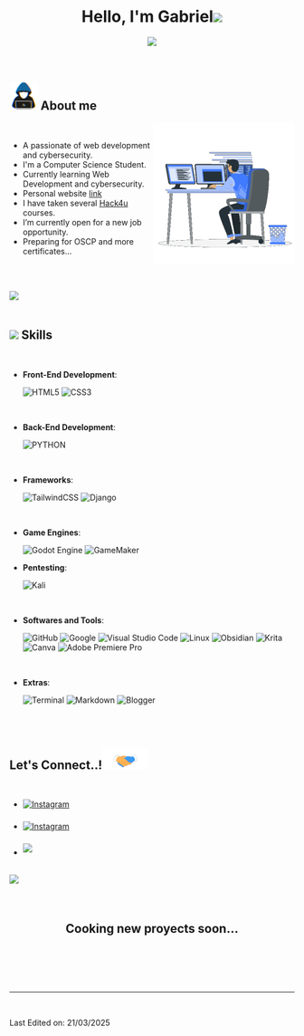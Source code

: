 
<h1 align="center"><b>Hello, I'm Gabriel</b><img src="https://media.giphy.com/media/hvRJCLFzcasrR4ia7z/giphy.gif" width="35"></h1>
<!--  -->
<p align="center">
  <img src="https://readme-typing-svg.herokuapp.com?font=Time+New+Roman&color=cyan&size=25&center=true&vCenter=true&width=600&height=100&lines=Welcome+to+my+profile.&hearts;++;Front-End+/+Cybersecurity,;Computer+Science+Student,;Active+Learner/Researcher,;Love+to+learn+new+skills..<3">
</p>


<br>



	
## <picture><img src = "https://github.com/0xAbdulKhalid/0xAbdulKhalid/raw/main/assets/mdImages/about_me.gif" width = 50px></picture> **About me**

<picture> <img align="right" src="https://github.com/0xAbdulKhalid/0xAbdulKhalid/raw/main/assets/mdImages/Right_Side.gif" width = 250px></picture>

<br>

- A passionate of web development and cybersecurity.
- I'm a Computer Science Student.
- Currently learning Web Development and cybersecurity.
- Personal website [link](https://sudok1rb1.blogspot.com/)
- I have taken several [Hack4u](https://hack4u.io/) courses.
- I’m currently open for a new job opportunity.
- Preparing for OSCP and more certificates...

<br><br>

<img src="https://user-images.githubusercontent.com/73097560/115834477-dbab4500-a447-11eb-908a-139a6edaec5c.gif"><br><br>

## <img src="https://media2.giphy.com/media/QssGEmpkyEOhBCb7e1/giphy.gif?cid=ecf05e47a0n3gi1bfqntqmob8g9aid1oyj2wr3ds3mg700bl&rid=giphy.gif" width ="25"><b> Skills</b>
<br>

<p align="center">
    
- **Front-End Development**:

   ![HTML5](https://img.shields.io/badge/HTML5%20-%23E34F26.svg?style=for-the-badge&logo=html5&logoColor=white)
   ![CSS3](https://img.shields.io/badge/CSS%20-%231572B6.svg?style=for-the-badge&logo=css3&logoColor=white)
   <!-- ![JavaScript](https://img.shields.io/badge/JavaScript%20-%23F7DF1E.svg?style=for-the-badge&logo=javascript&logoColor=black) -->

  <br>

- **Back-End Development**:
  
   ![PYTHON](https://img.shields.io/badge/Python-3776AB?style=for-the-badge&logo=Python&logoColor=white)
  
<br>

- **Frameworks**:
  
  ![TailwindCSS](https://img.shields.io/badge/Tailwind%20CSS-%2338B2AC.svg?style=for-the-badge&logo=tailwind-css&logoColor=white)
  ![Django](https://img.shields.io/badge/Django-%23092E20.svg?style=for-the-badge&logo=django&logoColor=white)
	
<br>

- **Game Engines**:

  ![Godot Engine](https://img.shields.io/badge/Godot-%23FFFFFF.svg?style=for-the-badge&logo=godot-engine)
  ![GameMaker](https://img.shields.io/badge/GameMaker-000?style=fot-the-badge&logo=gamemaker&logoColor=fff)

- **Pentesting**:

   ![Kali](https://img.shields.io/badge/Kali-268BEE?style=for-the-badge&logo=kalilinux&logoColor=white)

<br>


- **Softwares and Tools**:

    ![GitHub](https://img.shields.io/badge/github-%23121011.svg?style=for-the-badge&logo=github&logoColor=white)
    ![Google](https://img.shields.io/badge/google-%234285F4.svg?style=for-the-badge&logo=google&logoColor=white)
    ![Visual Studio Code](https://img.shields.io/badge/Visual%20Studio%20Code-0078d7.svg?style=for-the-badge&logo=visual-studio-code&logoColor=white)
    ![Linux](https://img.shields.io/badge/Linux-FCC624?style=for-the-badge&logo=linux&logoColor=black)
  ![Obsidian](https://img.shields.io/badge/Obsidian-%23483699.svg?style=for-the-badge&logo=obsidian&logoColor=white)
  ![Krita](https://img.shields.io/badge/Krita-203759?style=for-the-badge&logo=krita&logoColor=EEF37B)
  ![Canva](https://img.shields.io/badge/Canva-%2300C4CC.svg?style=for-the-badge&logo=Canva&logoColor=white)
  ![Adobe Premiere Pro](https://img.shields.io/badge/Adobe%20Premiere%20Pro-9999FF.svg?style=for-the-badge&logo=Adobe%20Premiere%20Pro&logoColor=white)

<br>

- **Extras**:

    ![Terminal](https://img.shields.io/badge/Terminal-%23054020?style=for-the-badge&logo=gnu-bash&logoColor=white)
    ![Markdown](https://img.shields.io/badge/markdown-%23000000.svg?style=for-the-badge&logo=markdown&logoColor=white)
  ![Blogger](https://img.shields.io/badge/Blogger-FF5722?style=for-the-badge&logo=blogger&logoColor=white)
     


</p>

<br>
<br>


## <b> Let's Connect..!</b><img src="https://github.com/0xAbdulKhalid/0xAbdulKhalid/raw/main/assets/mdImages/handshake.gif" width ="80">
<br>
<div align='left'>

<ul>

<li>
<a href="https://www.linkedin.com/in/gabriel-s%C3%A1nchez-flores-044a65310/" target="_blank">
<img src="https://custom-icon-badges.demolab.com/badge/LinkedIn-0A66C2?style=for-the-badge&logo=linkedin-white&logoColor=fff" alt=Instagram style="margin-bottom: 5px;"/>
</a>
</li>

<br>

<li>
<a href="https://www.instagram.com/f1re007/" target="_blank">
<img src="https://img.shields.io/badge/Instagram-%23E4405F.svg?style=for-the-badge&logo=Instagram&logoColor=white" alt=Instagram style="margin-bottom: 5px;"/>
</a>
</li>

<br>

<li>
<a href="mailto:e.gsanchezf@ies-sabadell.cat" target="_blank">
<img src="https://img.shields.io/badge/Gmail-D14836?style=for-the-badge&logo=gmail&logoColor=white" t=mail style="margin-bottom: 5px;" />
</a>
</li>
	
</ul>
</div>

<br>
<img src="https://user-images.githubusercontent.com/73097560/115834477-dbab4500-a447-11eb-908a-139a6edaec5c.gif">
<br>
<br>
<br>

<div align='center'>

## <b>Cooking new proyects soon...</b>

</div>
<br>
<br>
<br>
<br>

---

<br>

Last Edited on: 21/03/2025
